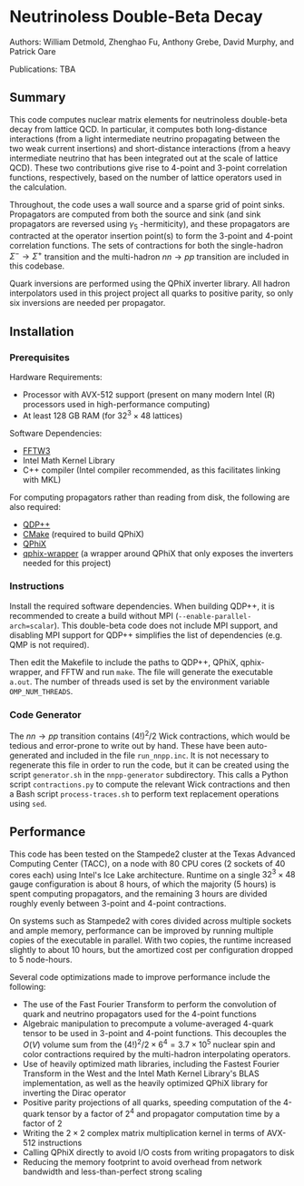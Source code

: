 # Neutrinoless Double-Beta Decay

Authors: William Detmold, Zhenghao Fu, Anthony Grebe, David Murphy, and Patrick Oare

Publications: TBA

## Summary

This code computes nuclear matrix elements for neutrinoless double-beta decay from lattice QCD.  In particular, it computes both long-distance interactions (from a light intermediate neutrino propagating between the two weak current insertions) and short-distance interactions (from a heavy intermediate neutrino that has been integrated out at the scale of lattice QCD).  These two contributions give rise to 4-point and 3-point correlation functions, respectively, based on the number of lattice operators used in the calculation.

Throughout, the code uses a wall source and a sparse grid of point sinks.  Propagators are computed from both the source and sink (and sink propagators are reversed using $\gamma_5$ -hermiticity), and these propagators are contracted at the operator insertion point(s) to form the 3-point and 4-point correlation functions.  The sets of contractions for both the single-hadron $\Sigma^- \rightarrow \Sigma^+$ transition and the multi-hadron $nn \rightarrow pp$ transition are included in this codebase.

Quark inversions are performed using the QPhiX inverter library.  All hadron interpolators used in this project project all quarks to positive parity, so only six inversions are needed per propagator.

## Installation

### Prerequisites

Hardware Requirements:
- Processor with AVX-512 support (present on many modern Intel (R) processors used in high-performance computing)
- At least 128 GB RAM (for $32^3 \times 48$ lattices)

Software Dependencies:
- [FFTW3](https://www.fftw.org/download.html)
- Intel Math Kernel Library
- C++ compiler (Intel compiler recommended, as this facilitates linking with MKL)

For computing propagators rather than reading from disk, the following are also required:
- [QDP++](https://github.com/usqcd-software/qdpxx)
- [CMake](https://cmake.org/) (required to build QPhiX)
- [QPhiX](https://github.com/JeffersonLab/qphix)
- [qphix-wrapper](https://github.com/agrebe/qphix-wrapper) (a wrapper around QPhiX that only exposes the inverters needed for this project)

### Instructions

Install the required software dependencies.  When building QDP++, it is recommended to create a build without MPI (`--enable-parallel-arch=scalar`).  This double-beta code does not include MPI support, and disabling MPI support for QDP++ simplifies the list of dependencies (e.g. QMP is not required).

Then edit the Makefile to include the paths to QDP++, QPhiX, qphix-wrapper, and FFTW and run `make`.  The file will generate the executable `a.out`.  The number of threads used is set by the environment variable `OMP_NUM_THREADS`.

### Code Generator
The $nn \rightarrow pp$ transition contains $(4!)^2 / 2$ Wick contractions, which would be tedious and error-prone to write out by hand.  These have been auto-generated and included in the file `run_nnpp.inc`.  It is not necessary to regenerate this file in order to run the code, but it can be created using the script `generator.sh` in the `nnpp-generator` subdirectory.  This calls a Python script `contractions.py` to compute the relevant Wick contractions and then a Bash script `process-traces.sh` to perform text replacement operations using `sed`.

## Performance
This code has been tested on the Stampede2 cluster at the Texas Advanced Computing Center (TACC), on a node with 80 CPU cores (2 sockets of 40 cores each) using Intel's Ice Lake architecture.  Runtime on a single $32^3 \times 48$ gauge configuration is about 8 hours, of which the majority (5 hours) is spent computing propagators, and the remaining 3 hours are divided roughly evenly between 3-point and 4-point contractions.

On systems such as Stampede2 with cores divided across multiple sockets and ample memory, performance can be improved by running multiple copies of the executable in parallel.  With two copies, the runtime increased slightly to about 10 hours, but the amortized cost per configuration dropped to 5 node-hours.

Several code optimizations made to improve performance include the following:
- The use of the Fast Fourier Transform to perform the convolution of quark and neutrino propagators used for the 4-point functions
- Algebraic manipulation to precompute a volume-averaged 4-quark tensor to be used in 3-point and 4-point functions.  This decouples the $O(V)$ volume sum from the $(4!)^2 / 2 \times 6^4 = 3.7\times 10^5$ nuclear spin and color contractions required by the multi-hadron interpolating operators.
- Use of heavily optimized math libraries, including the Fastest Fourier Transform in the West and the Intel Math Kernel Library's BLAS implementation, as well as the heavily optimized QPhiX library for inverting the Dirac operator
- Positive parity projections of all quarks, speeding computation of the 4-quark tensor by a factor of $2^4$ and propagator computation time by a factor of 2
- Writing the $2 \times 2$ complex matrix multiplication kernel in terms of AVX-512 instructions
- Calling QPhiX directly to avoid I/O costs from writing propagators to disk
- Reducing the memory footprint to avoid overhead from network bandwidth and less-than-perfect strong scaling
